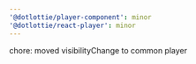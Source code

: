 ```yaml
---
'@dotlottie/player-component': minor
'@dotlottie/react-player': minor
---
```


chore: moved visibilityChange to common player